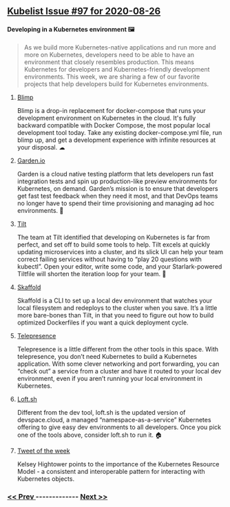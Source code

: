 ## [Kubelist Issue #97 for 2020-08-26](https://kubelist.com/issue/97)

#### Developing in a Kubernetes environment 🖼

> As we build more Kubernetes-native applications and run more and more on Kubernetes, developers need to be able to have an environment that closely resembles production. This means Kubernetes for developers and Kubernetes-friendly development environments. This week, we are sharing a few of our favorite projects that help developers build for Kubernetes environments.

1. [Blimp](https://kelda.io/blog/blimp-introduction/)

    Blimp is a drop-in replacement for docker-compose that runs your development environment on Kubernetes in the cloud. It's fully backward compatible with Docker Compose, the most popular local development tool today. Take any existing docker-compose.yml file, run blimp up, and get a development experience with infinite resources at your disposal. ☁
1. [Garden.io](https://garden.io/)

    Garden is a cloud native testing platform that lets developers run fast integration tests and spin up production-like preview environments for Kubernetes, on demand. Garden’s  mission is to ensure that developers get fast test feedback when they need it most, and that DevOps teams no longer have to spend their time provisioning and managing ad hoc environments. 🌷
1. [Tilt](https://tilt.dev/)

    The team at Tilt identified that developing on Kubernetes is far from perfect, and set off to build some tools to help. Tilt excels at quickly updating microservices into a cluster, and its slick UI can help your team correct failing services without having to “play 20 questions with kubectl”. Open your editor, write some code, and your Starlark-powered Tiltfile will shorten the iteration loop for your team. 🧰
1. [Skaffold](https://skaffold.dev/)

    Skaffold is a CLI to set up a local dev environment that watches your local filesystem and redeploys to the cluster when you save. It’s a little more bare-bones than Tilt, in that you need to figure out how to build optimized Dockerfiles if you want a quick deployment cycle. 
1. [Telepresence](https://www.telepresence.io/)

    Telepresence is a little different from the other tools in this space. With telepresence, you don’t need Kubernetes to build a Kubernetes application. With some clever networking and port forwarding, you can “check out” a service from a cluster and have it routed to your local dev environment, even if you aren’t running your local environment in Kubernetes.
1. [Loft.sh](https://loft.sh/)

    Different from the dev tool, loft.sh is the updated version of devspace.cloud, a managed “namespace-as-a-service” Kubernetes offering to give easy dev environments to all developers. Once you pick one of the tools above, consider loft.sh to run it. 🏠
1. [Tweet of the week](https://twitter.com/kelseyhightower/status/1298343780307755008)

    Kelsey Hightower points to the importance of the Kubernetes Resource Model - a consistent and interoperable pattern for interacting with Kubernetes objects.

### [ << Prev ](kubelist-96.md) ------------- [ Next >> ](kubelist-98.md)